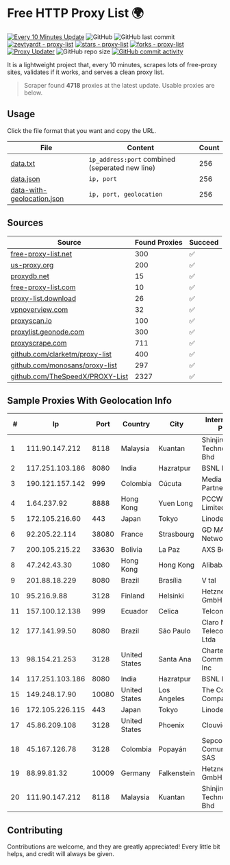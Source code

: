 
# Free HTTP Proxy List 🌍

[![Every 10 Minutes Update](https://github.com/mertguvencli/http-proxy-list/actions/workflows/main.yml/badge.svg?branch=main)](https://github.com/mertguvencli/http-proxy-list/actions/workflows/main.yml)
![GitHub](https://img.shields.io/github/license/mertguvencli/http-proxy-list)
![GitHub last commit](https://img.shields.io/github/last-commit/mertguvencli/http-proxy-list)
[![zevtyardt - proxy-list](https://img.shields.io/static/v1?label=zevtyardt&message=proxy-list&color=blue&logo=github)](https://github.com/zevtyardt/proxy-list "Go to GitHub repo")
[![stars - proxy-list](https://img.shields.io/github/stars/zevtyardt/proxy-list?style=social)](https://github.com/zevtyardt/proxy-list)
[![forks - proxy-list](https://img.shields.io/github/forks/zevtyardt/proxy-list?style=social)](https://github.com/zevtyardt/proxy-list)
[![Proxy Updater](https://github.com/zevtyardt/proxy-list/workflows/Proxy%20Updater/badge.svg)](https://github.com/zevtyardt/proxy-list/actions?query=workflow:"Proxy+Updater")
![GitHub repo size](https://img.shields.io/github/repo-size/zevtyardt/proxy-list)
[![GitHub commit activity](https://img.shields.io/github/commit-activity/m/zevtyardt/proxy-list?logo=commits)](https://github.com/zevtyardt/proxy-list/commits/main)

It is a lightweight project that, every 10 minutes, scrapes lots of free-proxy sites, validates if it works, and serves a clean proxy list.

> Scraper found **4718** proxies at the latest update. Usable proxies are below.

## Usage

Click the file format that you want and copy the URL.

|File|Content|Count|
|----|-------|-----|
|[data.txt](https://raw.githubusercontent.com/mertguvencli/http-proxy-list/main/proxy-list/data.txt)|`ip_address:port` combined (seperated new line)|256|
|[data.json](https://raw.githubusercontent.com/mertguvencli/http-proxy-list/main/proxy-list/data.json)|`ip, port`|256|
|[data-with-geolocation.json](https://raw.githubusercontent.com/mertguvencli/http-proxy-list/main/proxy-list/data-with-geolocation.json)|`ip, port, geolocation`|256|

## Sources

|Source|Found Proxies|Succeed|
|------|-------------|-------|
|[free-proxy-list.net](https://free-proxy-list.net)|300|✅|
|[us-proxy.org](https://www.us-proxy.org)|200|✅|
|[proxydb.net](http://proxydb.net)|15|✅|
|[free-proxy-list.com](https://free-proxy-list.com/?page=&port=&type%5B%5D=http&type%5B%5D=https&up_time=0&search=Search)|10|✅|
|[proxy-list.download](https://www.proxy-list.download/HTTP)|26|✅|
|[vpnoverview.com](https://vpnoverview.com/privacy/anonymous-browsing/free-proxy-servers)|32|✅|
|[proxyscan.io](https://www.proxyscan.io)|100|✅|
|[proxylist.geonode.com](https://proxylist.geonode.com/api/proxy-list?limit=300&page=1&sort_by=lastChecked&sort_type=desc&protocols=http,https)|300|✅|
|[proxyscrape.com](https://api.proxyscrape.com/v2/?request=displayproxies&protocol=http&timeout=10000&country=all&ssl=all&anonymity=all)|711|✅|
|[github.com/clarketm/proxy-list](https://raw.githubusercontent.com/clarketm/proxy-list/master/proxy-list-raw.txt)|400|✅|
|[github.com/monosans/proxy-list](https://raw.githubusercontent.com/monosans/proxy-list/main/proxies/http.txt)|297|✅|
|[github.com/TheSpeedX/PROXY-List](https://raw.githubusercontent.com/TheSpeedX/PROXY-List/master/http.txt)|2327|✅|


## Sample Proxies With Geolocation Info

|#|Ip|Port|Country|City|Internet Service Provider|
|-|--|----|-------|----|-------------------------|
|1|111.90.147.212|8118|Malaysia|Kuantan|Shinjiru Technology Sdn Bhd|
|2|117.251.103.186|8080|India|Hazratpur|BSNL Internet|
|3|190.121.157.142|999|Colombia|Cúcuta|Media Commerce Partners S.A|
|4|1.64.237.92|8888|Hong Kong|Yuen Long|PCCW IMS Limited|
|5|172.105.216.60|443|Japan|Tokyo|Linode, LLC|
|6|92.205.22.114|38080|France|Strasbourg|GD MASS Network|
|7|200.105.215.22|33630|Bolivia|La Paz|AXS Bolivia S. A.|
|8|47.242.43.30|1080|Hong Kong|Hong Kong|Alibaba.com LLC|
|9|201.88.18.229|8080|Brazil|Brasília|V tal|
|10|95.216.9.88|3128|Finland|Helsinki|Hetzner Online GmbH|
|11|157.100.12.138|999|Ecuador|Celica|Telconet S.A|
|12|177.141.99.50|8080|Brazil|São Paulo|Claro NXT Telecomunicacoes Ltda|
|13|98.154.21.253|3128|United States|Santa Ana|Charter Communications Inc|
|14|117.251.103.186|8080|India|Hazratpur|BSNL Internet|
|15|149.248.17.90|10080|United States|Los Angeles|The Constant Company|
|16|172.105.226.115|443|Japan|Tokyo|Linode, LLC|
|17|45.86.209.108|3128|United States|Phoenix|Clouvider Limited|
|18|45.167.126.78|3128|Colombia|Popayán|Sepcom Comunicaciones SAS|
|19|88.99.81.32|10009|Germany|Falkenstein|Hetzner Online GmbH|
|20|111.90.147.212|8118|Malaysia|Kuantan|Shinjiru Technology Sdn Bhd|



## Contributing

Contributions are welcome, and they are greatly appreciated! Every
little bit helps, and credit will always be given.

